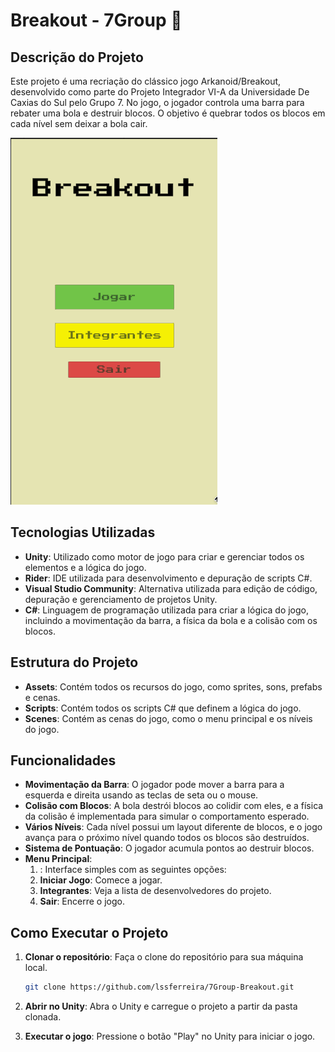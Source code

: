 # Breakout - 7Group 👾

## Descrição do Projeto

Este projeto é uma recriação do clássico jogo Arkanoid/Breakout, desenvolvido como parte do Projeto Integrador VI-A da Universidade De Caxias do Sul pelo Grupo 7. No jogo, o jogador controla uma barra para rebater uma bola e destruir blocos. O objetivo é quebrar todos os blocos em cada nível sem deixar a bola cair.

![Demonstração do Jogo](Assets/MaterialAux/demo.gif)

## Tecnologias Utilizadas

- **Unity**: Utilizado como motor de jogo para criar e gerenciar todos os elementos e a lógica do jogo.
- **Rider**: IDE utilizada para desenvolvimento e depuração de scripts C#.
- **Visual Studio Community**: Alternativa utilizada para edição de código, depuração e gerenciamento de projetos Unity.
- **C#**: Linguagem de programação utilizada para criar a lógica do jogo, incluindo a movimentação da barra, a física da bola e a colisão com os blocos.

## Estrutura do Projeto

- **Assets**: Contém todos os recursos do jogo, como sprites, sons, prefabs e cenas.
- **Scripts**: Contém todos os scripts C# que definem a lógica do jogo.
- **Scenes**: Contém as cenas do jogo, como o menu principal e os níveis do jogo.

## Funcionalidades

- **Movimentação da Barra**: O jogador pode mover a barra para a esquerda e direita usando as teclas de seta ou o mouse.
- **Colisão com Blocos**: A bola destrói blocos ao colidir com eles, e a física da colisão é implementada para simular o comportamento esperado.
- **Vários Níveis**: Cada nível possui um layout diferente de blocos, e o jogo avança para o próximo nível quando todos os blocos são destruídos.
- **Sistema de Pontuação**: O jogador acumula pontos ao destruir blocos.
- **Menu Principal**:
    1. : Interface simples com as seguintes opções:
    2. **Iniciar Jogo**: Comece a jogar.
    3. **Integrantes**: Veja a lista de desenvolvedores do projeto.
    4. **Sair**: Encerre o jogo.

## Como Executar o Projeto

1. **Clonar o repositório**: Faça o clone do repositório para sua máquina local.
    
    ```bash
    git clone https://github.com/lssferreira/7Group-Breakout.git
    ```
    
2. **Abrir no Unity**: Abra o Unity e carregue o projeto a partir da pasta clonada.
3. **Executar o jogo**: Pressione o botão "Play" no Unity para iniciar o jogo.
